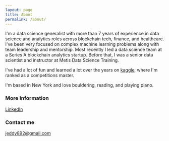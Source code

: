 ```yaml
---
layout: page
title: About
permalink: /about/
---
```


I'm a data science generalist with more than 7 years of experience in data science and analytics roles across blockchain tech, finance, and healthcare. I've been very focused on complex machine learning problems along with team leadership and mentorship. Most recently I led a data science team at a Series A blockchain analytics startup. Before that, I was a senior data scientist and instructor at Metis Data Science Training. 

I've had a lot of fun and learned a lot over the years on [kaggle](https://www.kaggle.com/aquatic), where I'm ranked as a competitions master.

I'm based in New York and love bouldering, reading, and playing piano.

### More Information

[LinkedIn](https://www.linkedin.com/in/joseph-eddy-178425129)

### Contact me

[jeddy892@gmail.com](mailto:jeddy892@gmail.com)

